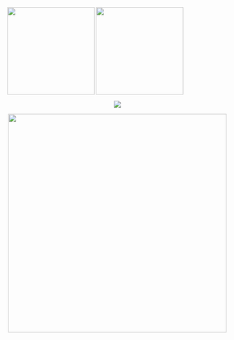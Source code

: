 <a href="#">
<img align="left" height=200 src="https://github-readme-streak-stats-git-main-davids-projects-ad77adcc.vercel.app?user=alx-mp&theme=soft-green&hide_border=true&border_radius=5.3&locale=es&date_format=M%20j%5B%2C%20Y%5D"/>
  
<img height=200 align="center" src="https://my-stats-43gk.vercel.app/api?username=alx-mp&show_icons=true&hide=contribs,issues&show=discussions_answered&rank_icon=github&include_all_commits=true&card_width=495&line_height=28&text_color=dcdada&bg_color=222428&icon_color=00dc4d&title_color=00dc4d&border_color=222428&locale=es&ring_color=00dc4d&border_radius=4.5" />
</a>

<br clear="all"/>

<p align="center">
  <a href="https://skillicons.dev">
    <img src="https://skillicons.dev/icons?i=angular,tailwind,nestjs" />
  </a>
</p>

<p align="center">
  <img width="500" src="https://komarev.com/ghpvc/?username=alx-mp&label=VISITAS%20AL%20PERFIL&locale=es&style=for-the-badge&color=00b440&background=222428" />
</p>

